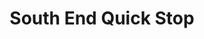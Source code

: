 ---
title: "South End Quick Stop"
url: /east-saint-louis/south-end-quick-stop/
shop: Lebensmittel
---